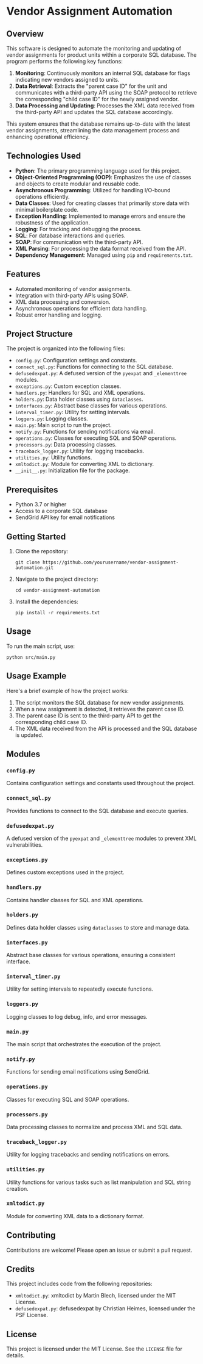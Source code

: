 # Vendor Assignment Automation

## Overview

This software is designed to automate the monitoring and updating of vendor assignments for product units within a corporate SQL database. The program performs the following key functions:

1.  **Monitoring**: Continuously monitors an internal SQL database for flags indicating new vendors assigned to units.
2.  **Data Retrieval**: Extracts the "parent case ID" for the unit and communicates with a third-party API using the SOAP protocol to retrieve the corresponding "child case ID" for the newly assigned vendor.
3.  **Data Processing and Updating**: Processes the XML data received from the third-party API and updates the SQL database accordingly.

This system ensures that the database remains up-to-date with the latest vendor assignments, streamlining the data management process and enhancing operational efficiency.

## Technologies Used

- **Python**: The primary programming language used for this project.
- **Object-Oriented Programming (OOP)**: Emphasizes the use of classes and objects to create modular and reusable code.
- **Asynchronous Programming**: Utilized for handling I/O-bound operations efficiently.
- **Data Classes**: Used for creating classes that primarily store data with minimal boilerplate code.
- **Exception Handling**: Implemented to manage errors and ensure the robustness of the application.
- **Logging**: For tracking and debugging the process.
- **SQL**: For database interactions and queries.
- **SOAP**: For communication with the third-party API.
- **XML Parsing**: For processing the data format received from the API.
- **Dependency Management**: Managed using `pip` and `requirements.txt`.

## Features

- Automated monitoring of vendor assignments.
- Integration with third-party APIs using SOAP.
- XML data processing and conversion.
- Asynchronous operations for efficient data handling.
- Robust error handling and logging.

## Project Structure

The project is organized into the following files:

- `config.py`: Configuration settings and constants.
- `connect_sql.py`: Functions for connecting to the SQL database.
- `defusedexpat.py`: A defused version of the `pyexpat` and `_elementtree` modules.
- `exceptions.py`: Custom exception classes.
- `handlers.py`: Handlers for SQL and XML operations.
- `holders.py`: Data holder classes using `dataclasses`.
- `interfaces.py`: Abstract base classes for various operations.
- `interval_timer.py`: Utility for setting intervals.
- `loggers.py`: Logging classes.
- `main.py`: Main script to run the project.
- `notify.py`: Functions for sending notifications via email.
- `operations.py`: Classes for executing SQL and SOAP operations.
- `processors.py`: Data processing classes.
- `traceback_logger.py`: Utility for logging tracebacks.
- `utilities.py`: Utility functions.
- `xmltodict.py`: Module for converting XML to dictionary.
- `__init__.py`: Initialization file for the package.

## Prerequisites

- Python 3.7 or higher
- Access to a corporate SQL database
- SendGrid API key for email notifications

## Getting Started

1.  Clone the repository:
    
        git clone https://github.com/yourusername/vendor-assignment-automation.git
    
2.  Navigate to the project directory:
    
        cd vendor-assignment-automation
    
3.  Install the dependencies:
    
        pip install -r requirements.txt

## Usage

To run the main script, use:

    python src/main.py

## Usage Example

Here's a brief example of how the project works:

1.  The script monitors the SQL database for new vendor assignments.
2.  When a new assignment is detected, it retrieves the parent case ID.
3.  The parent case ID is sent to the third-party API to get the corresponding child case ID.
4.  The XML data received from the API is processed and the SQL database is updated.

## Modules

### `config.py`

Contains configuration settings and constants used throughout the project.

### `connect_sql.py`

Provides functions to connect to the SQL database and execute queries.

### `defusedexpat.py`

A defused version of the `pyexpat` and `_elementtree` modules to prevent XML vulnerabilities.

### `exceptions.py`

Defines custom exceptions used in the project.

### `handlers.py`

Contains handler classes for SQL and XML operations.

### `holders.py`

Defines data holder classes using `dataclasses` to store and manage data.

### `interfaces.py`

Abstract base classes for various operations, ensuring a consistent interface.

### `interval_timer.py`

Utility for setting intervals to repeatedly execute functions.

### `loggers.py`

Logging classes to log debug, info, and error messages.

### `main.py`

The main script that orchestrates the execution of the project.

### `notify.py`

Functions for sending email notifications using SendGrid.

### `operations.py`

Classes for executing SQL and SOAP operations.

### `processors.py`

Data processing classes to normalize and process XML and SQL data.

### `traceback_logger.py`

Utility for logging tracebacks and sending notifications on errors.

### `utilities.py`

Utility functions for various tasks such as list manipulation and SQL string creation.

### `xmltodict.py`

Module for converting XML data to a dictionary format.

Contributing
------------

Contributions are welcome! Please open an issue or submit a pull request.

Credits
-------

This project includes code from the following repositories:

*   `xmltodict.py`: xmltodict by Martin Blech, licensed under the MIT License.
*   `defusedexpat.py`: defusedexpat by Christian Heimes, licensed under the PSF License.

License
-------

This project is licensed under the MIT License. See the `LICENSE` file for details.

